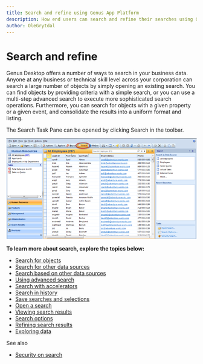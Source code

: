 ```yaml
---
title: Search and refine using Genus App Platform
description: How end users can search and refine their searches using Genus App Platform
author: OleGrytdal
---
```

# Search and refine

Genus Desktop offers a number of ways to search in your business data. Anyone at any business or technical skill level across your corporation can search a large number of objects by simply opening an existing search. You can find objects by providing criteria with a simple search, or you can use a multi-step advanced search to execute more sophisticated search operations. Furthermore, you can search for objects with a given property or a given event, and consolidate the results into a uniform format and listing.

The Search Task Pane can be opened by clicking Search in the toolbar. 

![IDCC06EB868F9D4D1E.ID6BFB0E4BA3A94F6A.png](media/IDCC06EB868F9D4D1E.ID6BFB0E4BA3A94F6A.png)

**To learn more about search, explore the topics below:**

* [Search for objects](search-for-objects.md)
* [Search for other data sources](search-for-other-data-sources.md)
* [Search based on other data sources](search-based-on-other-data-sources.md)
* [Using advanced search](using-advanced-search.md)
* [Search with accelerators](search-with-accelerators.md)
* [Search in history](search-in-history.md)
* [Save searches and selections](save-searches-and-selections.md)
* [Open a search](open-a-search.md)
* [Viewing search results](viewing-search-results.md)
* [Search options](search-options.md)
* [Refining search results](refining-search-results.md)
* [Exploring data](exploring-data.md)

See also

* [Security on search](../../developers/guidelines-and-best-practices/security-on-search.md)

